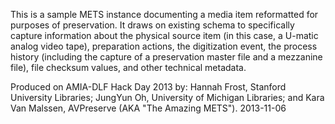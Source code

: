This is a sample METS instance documenting a media item reformatted for purposes of preservation. It draws on existing schema to specifically capture information about the physical source item (in this case, a U-matic analog video tape), preparation actions, the digitization event, the process history (including the capture of a preservation master file and a mezzanine file), file checksum values, and other technical metadata.

Produced on AMIA-DLF Hack Day 2013 by: Hannah Frost, Stanford University Libraries; JungYun Oh, University of Michigan Libraries; and Kara Van Malssen, AVPreserve (AKA "The Amazing METS").
2013-11-06 
